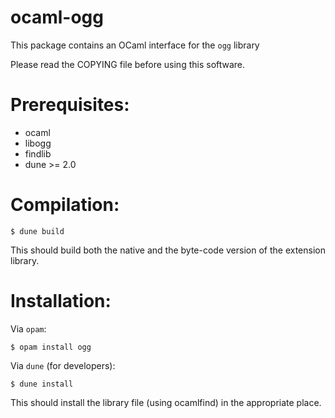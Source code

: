 ocaml-ogg
=========

This package contains an OCaml interface for the `ogg` library

Please read the COPYING file before using this software.

Prerequisites:
==============

- ocaml
- libogg
- findlib
- dune >= 2.0

Compilation:
============

```
$ dune build
```

This should build both the native and the byte-code version of the
extension library.

Installation:
=============

Via `opam`:

```
$ opam install ogg
```

Via `dune` (for developers):
```
$ dune install
```

This should install the library file (using ocamlfind) in the
appropriate place.

